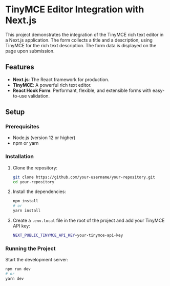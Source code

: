 # TinyMCE Editor Integration with Next.js

This project demonstrates the integration of the TinyMCE rich text editor in a Next.js application. The form collects a title and a description, using TinyMCE for the rich text description. The form data is displayed on the page upon submission.

## Features

- **Next.js**: The React framework for production.
- **TinyMCE**: A powerful rich text editor.
- **React Hook Form**: Performant, flexible, and extensible forms with easy-to-use validation.

## Setup

### Prerequisites

- Node.js (version 12 or higher)
- npm or yarn

### Installation

1. Clone the repository:

    ```sh
    git clone https://github.com/your-username/your-repository.git
    cd your-repository
    ```

2. Install the dependencies:

    ```sh
    npm install
    # or
    yarn install
    ```

3. Create a `.env.local` file in the root of the project and add your TinyMCE API key:

    ```sh
    NEXT_PUBLIC_TINYMCE_API_KEY=your-tinymce-api-key
    ```

### Running the Project

Start the development server:

```sh
npm run dev
# or
yarn dev
